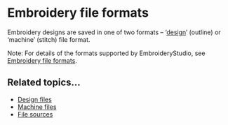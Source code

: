 # Embroidery file formats

Embroidery designs are saved in one of two formats – ‘[design](../../glossary/glossary)’ (outline) or ‘machine’ (stitch) file format.

Note: For details of the formats supported by EmbroideryStudio, see [Embroidery file formats](../../Management/formats/Embroidery_file_formats).

## Related topics...

- [Design files](Design_files)
- [Machine files](Machine_files)
- [File sources](File_sources)
